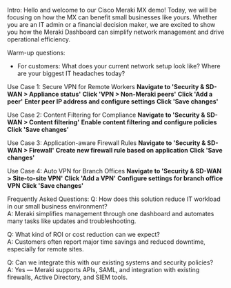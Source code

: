 Intro:
Hello and welcome to our Cisco Meraki MX demo! Today, we will be focusing on how the MX can benefit small businesses like yours. Whether you are an IT admin or a financial decision maker, we are excited to show you how the Meraki Dashboard can simplify network management and drive operational efficiency. 

Warm-up questions:
- For customers: What does your current network setup look like? Where are your biggest IT headaches today?

Use Case 1: Secure VPN for Remote Workers
**Navigate to 'Security & SD-WAN > Appliance status'**
**Click 'VPN > Non-Meraki peers'**
**Click 'Add a peer'**
**Enter peer IP address and configure settings**
**Click 'Save changes'**

Use Case 2: Content Filtering for Compliance
**Navigate to 'Security & SD-WAN > Content filtering'**
**Enable content filtering and configure policies**
**Click 'Save changes'**

Use Case 3: Application-aware Firewall Rules
**Navigate to 'Security & SD-WAN > Firewall'**
**Create new firewall rule based on application**
**Click 'Save changes'**

Use Case 4: Auto VPN for Branch Offices
**Navigate to 'Security & SD-WAN > Site-to-site VPN'**
**Click 'Add a VPN'**
**Configure settings for branch office VPN**
**Click 'Save changes'**

Frequently Asked Questions:
Q: How does this solution reduce IT workload in our small business environment?  
A: Meraki simplifies management through one dashboard and automates many tasks like updates and troubleshooting.

Q: What kind of ROI or cost reduction can we expect?  
A: Customers often report major time savings and reduced downtime, especially for remote sites.

Q: Can we integrate this with our existing systems and security policies?  
A: Yes — Meraki supports APIs, SAML, and integration with existing firewalls, Active Directory, and SIEM tools.